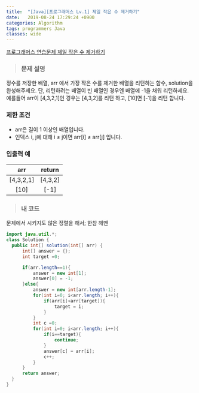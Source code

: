 ```yaml
---
title:  "[Java][프로그래머스 Lv.1] 제일 작은 수 제거하기"
date:   2019-08-24 17:29:24 +0900
categories: Algorithm
tags: programmers Java
classes: wide
---  
```


[프로그래머스 연습문제 제일 작은 수 제거하기](https://programmers.co.kr/learn/courses/30/lessons/12935)   

> ### 문제 설명    

정수를 저장한 배열, arr 에서 가장 작은 수를 제거한 배열을 리턴하는 함수, solution을 완성해주세요. 단, 리턴하려는 배열이 빈 배열인 경우엔 배열에 -1을 채워 리턴하세요. 예를들어 arr이 [4,3,2,1]인 경우는 [4,3,2]를 리턴 하고, [10]면 [-1]을 리턴 합니다.  

### 제한 조건  

- arr은 길이 1 이상인 배열입니다.
- 인덱스 i, j에 대해 i ≠ j이면 arr[i] ≠ arr[j] 입니다.

### 입출력 예  

|    arr    	|  return 	|
|:---------:	|:-------:	|
| [4,3,2,1] 	| [4,3,2] 	|
| [10]      	| [-1]    	|

>### 내 코드  

문제에서 시키지도 않은 정렬을 해서; 한참 헤맨  

```java
import java.util.*;
class Solution {
  public int[] solution(int[] arr) {
      int[] answer = {};
      int target =0;

      if(arr.length==1){
          answer = new int[1];
          answer[0] = -1;
      }else{
          answer = new int[arr.length-1];
          for(int i=0; i<arr.length; i++){
              if(arr[i]<arr[target]){
                  target = i;
              }
          }
          int c =0;
          for(int i=0; i<arr.length; i++){
              if(i==target){
                  continue;
              }
              answer[c] = arr[i];
              c++;
          }
      }
      return answer;
  }
}
```
